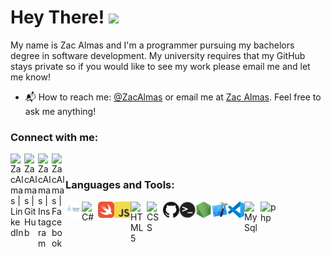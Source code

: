 # Hey There! <img src="https://raw.githubusercontent.com/MartinHeinz/MartinHeinz/master/wave.gif" width="30px">
My name is Zac Almas and I'm a programmer pursuing my bachelors degree in software development. My university requires that my GitHub
stays private so if you would like to see my work please email me and let me know!
- 📬 How to reach me: [@ZacAlmas][linkedin] or email me at [Zac Almas](mailto:zacalmas@gmail.com). Feel free to ask me anything!

### Connect with me:
[<img align="left" alt="ZacAlmas | LinkedIn" width="22px" src="https://cdn.jsdelivr.net/npm/simple-icons@v3/icons/linkedin.svg" />][linkedin]
[<img align="left" alt="ZacAlmas | GitHub" width="22px" src="https://cdn.jsdelivr.net/npm/simple-icons@v3/icons/github.svg" />][github]
[<img align="left" alt="ZacAlmas | Instagram" width="22px" src="https://cdn.jsdelivr.net/npm/simple-icons@v3/icons/instagram.svg" />][insta]
[<img align="left" alt="ZacAlmas | Facebook" width="22px" src="https://cdn.jsdelivr.net/npm/simple-icons@v3/icons/facebook.svg" />][facebook]

<br />

### Languages and Tools:
<img align="left" alt="Java" width="26px" src="https://raw.githubusercontent.com/github/explore/80688e429a7d4ef2fca1e82350fe8e3517d3494d/topics/java/java.png" />
<img align="left" alt="C#" width="26px" src="https://upload.wikimedia.org/wikipedia/commons/thumb/0/0d/C_Sharp_wordmark.svg/464px-C_Sharp_wordmark.svg.png" />
<img align="left" alt="Swift" width="26px" src="https://raw.githubusercontent.com/github/explore/80688e429a7d4ef2fca1e82350fe8e3517d3494d/topics/swift/swift.png" />
<img align="left" alt="JavaScript" width="26px" src="https://raw.githubusercontent.com/github/explore/80688e429a7d4ef2fca1e82350fe8e3517d3494d/topics/javascript/javascript.png" />
<img align="left" alt="HTML5" width="26px" src="https://github.com/legacy-icons/vendor-icons/blob/master/src/html5.png" />
<img align="left" alt="CSS" width="26px" src="https://github.com/legacy-icons/vendor-icons/blob/master/src/css3.png" />
<img align="left" alt="GitHub" width="26px" src="https://raw.githubusercontent.com/github/explore/78df643247d429f6cc873026c0622819ad797942/topics/github/github.png" />
<img align="left" alt="Terminal" width="26px" src="https://raw.githubusercontent.com/github/explore/80688e429a7d4ef2fca1e82350fe8e3517d3494d/topics/terminal/terminal.png" />
<img align="left" alt="Node.js" width="26px" src="https://raw.githubusercontent.com/github/explore/80688e429a7d4ef2fca1e82350fe8e3517d3494d/topics/nodejs/nodejs.png" />
<img align="left" alt="XCode" width="26px" src="https://raw.githubusercontent.com/github/explore/80688e429a7d4ef2fca1e82350fe8e3517d3494d/topics/xcode/xcode.png" />
<img align="left" alt="Visual Studio Code" width="26px" src="https://raw.githubusercontent.com/github/explore/80688e429a7d4ef2fca1e82350fe8e3517d3494d/topics/visual-studio-code/visual-studio-code.png" />
<img align="left" alt="MySql" width="26px" src="https://github.com/legacy-icons/vendor-icons/blob/master/src/mysql.png" />
<img align="left" alt="php" width="26px" src="https://github.com/legacy-icons/vendor-icons/blob/master/src/php.png" />


[linkedin]: www.linkedin.com/in/zachary-almas
[insta]: https://www.instagram.com/stempunk_/
[facebook]: https://www.facebook.com/profile.php?id=100009085535412
[github]: https://github.com/ThatGhostToast
